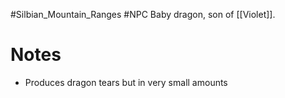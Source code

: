 #Silbian_Mountain_Ranges #NPC 
Baby dragon, son of [[Violet]]. 
# Notes
- Produces dragon tears but in very small amounts